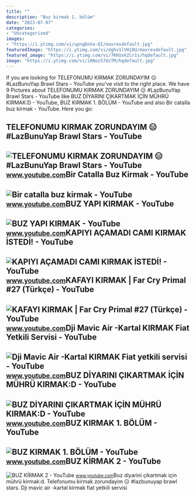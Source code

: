 ```yaml
---
title: ""
description: "Buz kirmak 1. bölüm"
date: "2023-07-07"
categories:
- "Uncategorized"
images:
- "https://i.ytimg.com/vi/upngDnXa-QI/maxresdefault.jpg"
featuredImage: "https://i.ytimg.com/vi/dghv1lVHjDU/maxresdefault.jpg"
featured_image: "https://i.ytimg.com/vi/7KKUxkZcr1s/hqdefault.jpg"
image: "https://i.ytimg.com/vi/i8Noz57UsTM/hqdefault.jpg"
---
```


If you are looking for TELEFONUMU KIRMAK ZORUNDAYIM 😑 #LazBunuYap Brawl Stars - YouTube you've visit to the right place. We have 9 Pictures about TELEFONUMU KIRMAK ZORUNDAYIM 😑 #LazBunuYap Brawl Stars - YouTube like BUZ DİYARINI ÇIKARTMAK İÇİN MÜHRÜ KIRMAK:D - YouTube, BUZ KIRMAK 1. BÖLÜM - YouTube and also Bir catalla buz kirmak - YouTube. Here you go:

TELEFONUMU KIRMAK ZORUNDAYIM 😑 #LazBunuYap Brawl Stars - YouTube
----------------------------------------------------------------

 ![TELEFONUMU KIRMAK ZORUNDAYIM 😑 #LazBunuYap Brawl Stars - YouTube](https://i.ytimg.com/vi/bY77N0N1KP8/maxresdefault.jpg) <small>www.youtube.com</small>Bir Catalla Buz Kirmak - YouTube
--------------------------------

 ![Bir catalla buz kirmak - YouTube](https://i.ytimg.com/vi/7KKUxkZcr1s/hqdefault.jpg) <small>www.youtube.com</small>BUZ YAPI KIRMAK - YouTube
-------------------------

 ![BUZ YAPI KIRMAK - YouTube](https://i.ytimg.com/vi/i8Noz57UsTM/hqdefault.jpg) <small>www.youtube.com</small>KAPIYI AÇAMADI CAMI KIRMAK İSTEDİ! - YouTube
--------------------------------------------

 ![KAPIYI AÇAMADI CAMI KIRMAK İSTEDİ! - YouTube](https://i.ytimg.com/vi/upngDnXa-QI/maxresdefault.jpg) <small>www.youtube.com</small>KAFAYI KIRMAK | Far Cry Primal #27 (Türkçe) - YouTube
-----------------------------------------------------

 ![KAFAYI KIRMAK | Far Cry Primal #27 (Türkçe) - YouTube](https://i.ytimg.com/vi/dTuGBiraEUQ/maxresdefault.jpg) <small>www.youtube.com</small>Dji Mavic Air -Kartal KIRMAK Fiat Yetkili Servisi - YouTube
-----------------------------------------------------------

 ![Dji Mavic Air -Kartal KIRMAK Fiat yetkili servisi - YouTube](https://i.ytimg.com/vi/dghv1lVHjDU/maxresdefault.jpg) <small>www.youtube.com</small>BUZ DİYARINI ÇIKARTMAK İÇİN MÜHRÜ KIRMAK:D - YouTube
----------------------------------------------------

 ![BUZ DİYARINI ÇIKARTMAK İÇİN MÜHRÜ KIRMAK:D - YouTube](https://i.ytimg.com/vi/U--dyoKY0Ww/maxres2.jpg?sqp=-oaymwEoCIAKENAF8quKqQMcGADwAQH4AbYIgAKAD4oCDAgAEAEYSSBiKGUwDw==&rs=AOn4CLAwrMEK2BhkxJzWsGKg-xi-jRs4jw) <small>www.youtube.com</small>BUZ KIRMAK 1. BÖLÜM - YouTube
-----------------------------

 ![BUZ KIRMAK 1. BÖLÜM - YouTube](https://i.ytimg.com/vi/_F8TJRkSO6c/hqdefault.jpg?sqp=-oaymwEmCOADEOgC8quKqQMa8AEB-AHUBoAC4AOKAgwIABABGHIgXCg3MA8=&rs=AOn4CLAMtyAALd5t2-d6sStQ4g8_RMMf8g) <small>www.youtube.com</small>BUZ KİRMAK 2 - YouTube
----------------------

 ![BUZ KİRMAK 2 - YouTube](https://i.ytimg.com/vi/gbTVzvcFIZw/hq2.jpg?sqp=-oaymwEoCOADEOgC8quKqQMcGADwAQH4AcoEgALQBYoCDAgAEAEYViBaKGUwDw==&rs=AOn4CLBYlW8RunIYcezV_L6Wx_ihgUd7WQ) <small>www.youtube.com</small>Buz di̇yarini çikartmak i̇çi̇n mührü kirmak:d. Telefonumu kirmak zorundayim 😑 #lazbunuyap brawl stars. Dji mavic air -kartal kirmak fiat yetkili servisi
